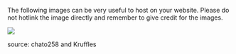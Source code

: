 The following images can be very useful to host on your website. Please do not hotlink the image directly and remember to give credit for the images.

<img src='http://towny.eclipselabs.org.codespot.com/files/TownyInfographic1.jpg'>

source: chato258 and Kruffles